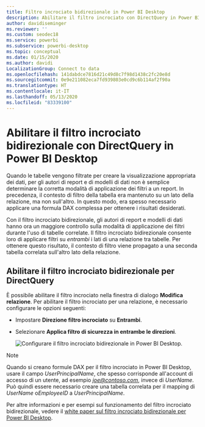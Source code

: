 ```yaml
---
title: Filtro incrociato bidirezionale in Power BI Desktop
description: Abilitare il filtro incrociato con DirectQuery in Power BI Desktop
author: davidiseminger
ms.reviewer: ''
ms.custom: seodec18
ms.service: powerbi
ms.subservice: powerbi-desktop
ms.topic: conceptual
ms.date: 01/15/2020
ms.author: davidi
LocalizationGroup: Connect to data
ms.openlocfilehash: 141dabdce7816d21c49d8c7f98d1438c2fc20e8d
ms.sourcegitcommit: 0e9e211082eca7fd939803e0cd9c6b114af2f90a
ms.translationtype: HT
ms.contentlocale: it-IT
ms.lasthandoff: 05/13/2020
ms.locfileid: "83339100"
---
```

# <a name="enable-bidirectional-cross-filtering-for-directquery-in-power-bi-desktop"></a>Abilitare il filtro incrociato bidirezionale con DirectQuery in Power BI Desktop

Quando le tabelle vengono filtrate per creare la visualizzazione appropriata dei dati, per gli autori di report e di modelli di dati non è semplice determinare la corretta modalità di applicazione dei filtri a un report. In precedenza, il contesto di filtro della tabella era mantenuto su un lato della relazione, ma non sull'altro. In questo modo, era spesso necessario applicare una formula DAX complessa per ottenere i risultati desiderati.

Con il filtro incrociato bidirezionale, gli autori di report e modelli di dati hanno ora un maggiore controllo sulla modalità di applicazione dei filtri durante l'uso di tabelle correlate. Il filtro incrociato bidirezionale consente loro di applicare filtri su *entrambi* i lati di una relazione tra tabelle. Per ottenere questo risultato, il contesto di filtro viene propagato a una seconda tabella correlata sull'altro lato della relazione.

## <a name="enable-bidirectional-cross-filtering-for-directquery"></a>Abilitare il filtro incrociato bidirezionale per DirectQuery

È possibile abilitare il filtro incrociato nella finestra di dialogo **Modifica relazione**. Per abilitare il filtro incrociato per una relazione, è necessario configurare le opzioni seguenti:

* Impostare **Direzione filtro incrociato** su **Entrambi**.
* Selezionare **Applica filtro di sicurezza in entrambe le direzioni**.

  ![Configurare il filtro incrociato bidirezionale in Power BI Desktop.](media/desktop-bidirectional-filtering/bidirectional-filtering_2.png)

> [!NOTE]
> Quando si creano formule DAX per il filtro incrociato in Power BI Desktop, usare il campo *UserPrincipalName*, che spesso corrisponde all'account di accesso di un utente, ad esempio <em>joe@contoso.com</em>, invece di *UserName*. Può quindi essere necessario creare una tabella correlata per il mapping di *UserName* o*EmployeeID* a *UserPrincipalName*.

Per altre informazioni e per esempi sul funzionamento del filtro incrociato bidirezionale, vedere il [white paper sul filtro incrociato bidirezionale per Power BI Desktop](https://download.microsoft.com/download/2/7/8/2782DF95-3E0D-40CD-BFC8-749A2882E109/Bidirectional%20cross-filtering%20in%20Analysis%20Services%202016%20and%20Power%20BI.docx).

